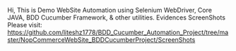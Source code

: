 Hi, 
This is Demo WebSite Automation using Selenium WebDriver, Core JAVA, BDD Cucumber Framework, & other utilities.
Evidences ScreenShots Please visit: https://github.com/liteshz1778/BDD_Cucumber_Automation_Project/tree/master/NopCommerceWebSite_BDDCucumberProject/ScreenShots
